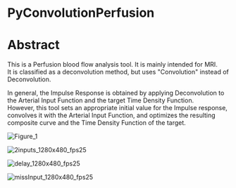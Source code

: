 # PyConvolutionPerfusion

# Abstract  
This is a Perfusion blood flow analysis tool. It is mainly intended for MRI.  
It is classified as a deconvolution method, but uses "Convolution" instead of Deconvolution.  

In general, the Impulse Response is obtained by applying Deconvolution to the Arterial Input Function and the target Time Density Function.  
However, this tool sets an appropriate initial value for the Impulse response, convolves it with the Arterial Input Function, and optimizes the resulting composite curve and the Time Density Function of the target.  

![Figure_1](https://user-images.githubusercontent.com/106053283/177734578-ccb45acb-2ed7-48a3-9e5b-2486a5b33c4e.png)

![2inputs_1280x480_fps25](https://user-images.githubusercontent.com/106053283/176849366-cd24cfc8-75a3-4186-8cbf-592949e26ea5.gif)

![delay_1280x480_fps25](https://user-images.githubusercontent.com/106053283/176849473-070103ef-c229-494e-a1b4-bf473eeb4572.gif)

![missInput_1280x480_fps25](https://user-images.githubusercontent.com/106053283/176849483-81714919-14c7-4c54-93a7-0f095237565d.gif)
